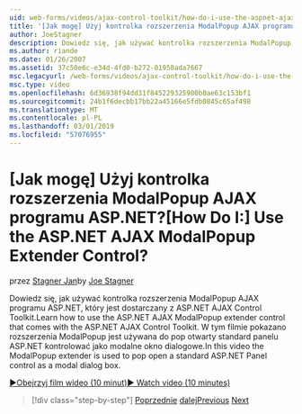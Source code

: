 ```yaml
---
uid: web-forms/videos/ajax-control-toolkit/how-do-i-use-the-aspnet-ajax-modalpopup-extender-control
title: '[Jak mogę] Użyj kontrolka rozszerzenia ModalPopup AJAX programu ASP.NET? | Microsoft Docs'
author: JoeStagner
description: Dowiedz się, jak używać kontrolka rozszerzenia ModalPopup AJAX programu ASP.NET, który jest dostarczany z ASP.NET AJAX Control Toolkit. W tym filmie pokazano ModalPopup służy rozszerzeń...
ms.author: riande
ms.date: 01/26/2007
ms.assetid: 37c50e6c-e34d-4fd0-b272-01950ada7667
msc.legacyurl: /web-forms/videos/ajax-control-toolkit/how-do-i-use-the-aspnet-ajax-modalpopup-extender-control
msc.type: video
ms.openlocfilehash: 6d36938f94dd31f845229325900b0ae63c153bf1
ms.sourcegitcommit: 24b1f6decbb17bb22a45166e5fdb0845c65af498
ms.translationtype: MT
ms.contentlocale: pl-PL
ms.lasthandoff: 03/01/2019
ms.locfileid: "57076955"
---
```

<a name="how-do-i-use-the-aspnet-ajax-modalpopup-extender-control"></a><span data-ttu-id="f951e-105">[Jak mogę] Użyj kontrolka rozszerzenia ModalPopup AJAX programu ASP.NET?</span><span class="sxs-lookup"><span data-stu-id="f951e-105">[How Do I:] Use the ASP.NET AJAX ModalPopup Extender Control?</span></span>
====================
<span data-ttu-id="f951e-106">przez [Stagner Jan](https://github.com/JoeStagner)</span><span class="sxs-lookup"><span data-stu-id="f951e-106">by [Joe Stagner](https://github.com/JoeStagner)</span></span>

<span data-ttu-id="f951e-107">Dowiedz się, jak używać kontrolka rozszerzenia ModalPopup AJAX programu ASP.NET, który jest dostarczany z ASP.NET AJAX Control Toolkit.</span><span class="sxs-lookup"><span data-stu-id="f951e-107">Learn how to use the ASP.NET AJAX ModalPopup extender control that comes with the ASP.NET AJAX Control Toolkit.</span></span> <span data-ttu-id="f951e-108">W tym filmie pokazano rozszerzenia ModalPopup jest używana do pop otwarty standard panelu ASP.NET kontrolować jako modalne okno dialogowe.</span><span class="sxs-lookup"><span data-stu-id="f951e-108">In this video the ModalPopup extender is used to pop open a standard ASP.NET Panel control as a modal dialog box.</span></span>

[<span data-ttu-id="f951e-109">&#9654;Obejrzyj film wideo (10 minut)</span><span class="sxs-lookup"><span data-stu-id="f951e-109">&#9654; Watch video (10 minutes)</span></span>](https://channel9.msdn.com/Blogs/ASP-NET-Site-Videos/how-do-i-use-the-aspnet-ajax-modalpopup-extender-control)

> [!div class="step-by-step"]
> <span data-ttu-id="f951e-110">[Poprzednie](how-do-i-use-the-aspnet-ajax-popup-control-extender.md)
> [dalej](how-do-i-use-the-aspnet-ajax-alwaysvisible-control-extender.md)</span><span class="sxs-lookup"><span data-stu-id="f951e-110">[Previous](how-do-i-use-the-aspnet-ajax-popup-control-extender.md)
[Next](how-do-i-use-the-aspnet-ajax-alwaysvisible-control-extender.md)</span></span>
